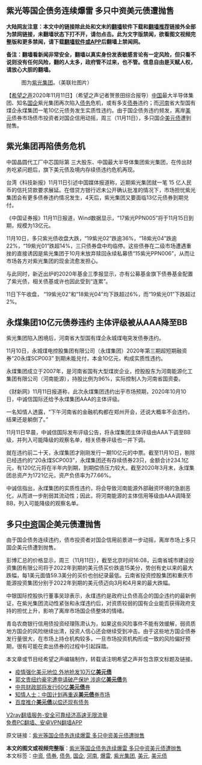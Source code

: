  <h2>紫光等国企债务连续爆雷 多只中资美元债遭抛售</h2> <p class="notice"><b>大陆网友注意：本文中的链接除此处和文末的<a href="https://github.com/bannedbook/fanqiang" >翻墙</a>软件下载和<a href="https://github.com/killgcd/justmysocks/blob/master/README.md">翻墙推荐</a>链接外全部为禁网链接，未翻墙状态下打不开，请勿点击。此为文字版禁闻，欲看图文视频完整版和更多禁闻，请下载<a href="https://github.com/bannedbook/fanqiang">翻墙软件或APP</a>后翻墙上禁闻网。</p><p>备注：翻墙看新闻非常安全，翻墙以真实身份发表敏感言论有一定风险，但只看不说则没有任何风险，翻的人太多，政府管不过来，也不管。信息自由是天赋人权，请放心大胆的翻墙。</b></p>  <div class="entry"> <figure><figcaption>图为<a href="https://www.bannedbook.org/bnews/tag/%E7%B4%AB%E5%85%89%E9%9B%86%E5%9B%A2/" class="st_tag internal_tag" rel="tag" title="标签 紫光集团 下的日志">紫光集团</a>。（美联社图片）</figcaption></figure> <p>【<span class='wp_keywordlink_affiliate'><a href="https://www.soundofhope.org" title="希望之声" target="_blank">希望之声</a></span>2020年11月11日】（希望之声记者贺景田综合报导）<span class='wp_keywordlink_affiliate'><a href="https://www.bannedbook.org/" title="中国" target="_blank">中国</a></span>最大半导体集团、知名<a href="https://www.bannedbook.org/bnews/tag/%E5%9B%BD%E4%BC%81/" class="st_tag internal_tag" rel="tag" title="标签 国企 下的日志">国企</a>紫光集团再次陷入<a href="https://www.bannedbook.org/bnews/tag/%e5%80%ba%e5%8a%a1/" class="st_tag internal_tag" rel="tag" title="标签 债务 下的日志">债务</a>危机，或有多支<a href="https://www.bannedbook.org/bnews/tag/%E5%80%BA%E5%88%B8/" class="st_tag internal_tag" rel="tag" title="标签 债券 下的日志">债券</a>违约；而<a href="https://www.bannedbook.org/bnews/tag/%e6%b2%b3%e5%8d%97/" class="st_tag internal_tag" rel="tag" title="标签 河南 下的日志">河南</a>省大型国有煤企永煤集团一笔10亿元债务发生实质性违约。由于国企债务违约频发，离岸<a href="https://www.bannedbook.org/bnews/tag/%e7%be%8e%e5%85%83/" class="st_tag internal_tag" rel="tag" title="标签 美元 下的日志">美元</a>债券市场债市投资者对国企信用动摇，周三（11月11日），多只国企<a href="https://www.bannedbook.org/bnews/tag/%E7%BE%8E%E5%85%83%E5%80%BA/" class="st_tag internal_tag" rel="tag" title="标签 美元债 下的日志">美元债</a>遭到抛售。</p> <h2><strong>紫光集团再陷债务危机</strong></h2> <p>中国晶圆代工厂中芯国际第 三大股东、中国最大半导体集团紫光集团，在传出财务吃紧问题后，旗下美元债及境内存续债违约危机再现。</p> <p>台湾《科技新报》11月11日引述中国媒体报道称，近期紫光集团就一笔 15 亿人民币的信托贷款要求展延。在借贷方银行迟未公开确认批准的情况下，市场担忧紫光集团会有更多债券违约情况发生，4天后，紫光集团又要面临13亿元债券到期兑付。</p> <p>《中国证券报》11月11日报道，Wind数据显示，“17紫光PPN005”将于11月15日到期，规模为13亿元。</p> <p>11月10日，多只紫光债收盘大跌，“19紫光02”跌逾36%，“18紫光04”跌逾22%，“19紫光01”跌超14%，三只债券盘中均临停。这些债券在二级市场遭遇重挫的直接诱因是紫光集团于10月末放弃赎回永续私募债“15紫光PPN006”，从而让市场各方对紫光集团的现金流愈发担心。</p>  <p>与此同时，新近出炉的2020年基金三季报显示，亦有公募基金旗下债券基金配置了紫光债，相关债基或许也因此受到“连累”。</p> <p>11日下午收盘， “19紫光02”和“18紫光04”均下跌超过6%，而“19紫光01”下跌超过2%。</p> <h2><strong>永煤集团10亿元债券违约 主体评级被从AAA降至BB</strong></h2> <p>紫光集团陷入困境后，河南省大型国有煤企永城煤电突发债券违约。</p> <p>11月10日，永城煤电控股集团有限公司（永煤集团）2020年第三期超短期融资券“20永煤SCP003” 到期未能兑付，本金10亿元，构成实质性违约。</p> <p>永煤集团成立于2007年，是河南省国有大型煤炭企业，控股股东为河南能源化工集团有限公司（河南能源），持股比例为96%，实际控制人为河南省国资委。</p>  <p>《财新网》11月11日报道称，此次永煤集团违约出乎市场预期，2020年10月10日，中诚信国际还给予永煤集团AAA的主体评级。</p> <p>一名知情人透露，“下午河南省的金融机构都在郑州开会，还说大概率不会违约，结果还是躺倒了。”</p> <p>11月11日早晨，中诚信国际发布评级公告，将永煤集团主体评级由AAA下调至BB级，并列入可能降级的观察名单，相关债券评级也一并下调。</p> <p>就在违约前二十天，永煤集团才刚刚发行一期10亿元的中票。截至11月10日，剔除已经违约的“20永煤SCP003”，永煤集团还有存续债券23只，金额合计234.1亿元，有120亿元将在半年内到期，到期偿债压力较大。截至2020年3月末，永煤集团总资产为1721亿元，资产负债率为77.66%。</p> <p>中诚信指出，永煤集团的实质性违约，将会导致河南能源外部融资环境的急剧恶化，从而进一步削弱其流动性；因此，将河南能源的主体信用等级由AAA调降至BB，列入可能降级的观察名单。</p>  <h2><strong>多只<a href="https://www.bannedbook.org/bnews/tag/%E4%B8%AD%E8%B5%84/" class="st_tag internal_tag" rel="tag" title="标签 中资 下的日志">中资</a>国企美元债遭抛售</strong></h2> <p>由于国企债务连续违约，债市投资者对国企信用前景进一步动摇，离岸市场上多只国企美元债遭到抛售。</p> <p>彭博汇总的价格显示，周三（11月11日），截至北京时间16:08，云南省城市建设投资集团有限公司将于2022年到期的美元债买价跌逾15美分，势创有史以来的最大跌幅，每1美元面值59.3美分的买价也创纪录最低。云南省投资控股集团和重庆市能源投资集团分别于2022年到期的美元债迈向3月和4月来的最大跌幅。</p> <p>中银国际控股执行董事吴琼表示，永煤违约是政府让负债高企的国企违约的最新例证，在紫光集团流动性紧张和永煤违约后，对资质较弱的国有企业能否获得政府支持的担忧上升，影响了离岸市场国企债整体的情绪。</p> <p>青岛农商银行信用债投资经理陈肃认为，如果这些风险事件不能有效缓解，弱资质地方国企的风险继续出清，投资人信心还会继续受到冲击。由于这些地方国企债券发行量很大，在市场上持仓机构较多，一旦市场投资机构形成一致的风险偏好预期，很有可能在卖出债券的过程中引起踩踏。</p> <p>本文章或节目经希望之声编辑制作，转载请注明希望之声并包含原文标题及链接。</p>  <ul class='op-related-articles' title='相关阅读'> <li><a href='https://www.bannedbook.org/bnews/cnnews/20201026/1420177.html' target='_blank'>疫情强化美元地位 外地抢发10万亿<b>美元债</b></a></li> <li><a href='https://www.bannedbook.org/bnews/cnnews/20201015/1414223.html' target='_blank'>郭文贵纽约豪宅遭申请破产保护 涉逾亿<b>美元债</b>务</a></li> <li><a href='https://www.bannedbook.org/bnews/comments/20201014/1413343.html' target='_blank'>中共财政部将发行60亿<b>美元债</b>券</a></li> <li><a href='https://www.bannedbook.org/bnews/baitai/20201008/1410279.html' target='_blank'>知情人士：中国计划再重返<b>美元债</b>券市场</a></li> <li><a href='https://www.bannedbook.org/bnews/baitai/20201006/1409084.html' target='_blank'>百度推介<b>美元债</b>以偿还现有债务</a></li> </ul> <p class="texttj"> <a href="https://www.bannedbook.org/forum23/topic22702.html" target="_blank">V2ray翻墙服务-安全可靠经济高速无限流量</a><br/> <a href="https://github.com/bannedbook/fanqiang/wiki/%E7%A6%81%E9%97%BB%E7%BD%91%E5%AE%89%E5%8D%93%E7%BF%BB%E5%A2%99%E6%96%B0%E9%97%BBAPP" target="_blank">免费PC翻墙、安卓VPN翻墙APP</a></p><p>原文链接：<a class="src_link"  href="https://www.soundofhope.org/post/441829" target="_blank">紫光等国企债务连续爆雷 多只中资美元债遭抛售</a></p><a name='sharetosocial'></a>       <div><b>本文的图文或视频完整版</b>：<a href='https://www.bannedbook.org/bnews/comments/20201112/1429682.html'>紫光等国企债务连续爆雷 多只中资美元债遭抛售</a></div>  </div><!--END ENTRY--> <div class="postfooter"> <div>本文标签：<a href="https://www.bannedbook.org/bnews/tag/%E4%B8%AD%E8%B5%84/" rel="tag">中资</a>, <a href="https://www.bannedbook.org/bnews/tag/%E5%80%BA%E5%88%B8/" rel="tag">债券</a>, <a href="https://www.bannedbook.org/bnews/tag/%e5%80%ba%e5%8a%a1/" rel="tag">债务</a>, <a href="https://www.bannedbook.org/bnews/tag/%E5%9B%BD%E4%BC%81/" rel="tag">国企</a>, <a href="https://www.bannedbook.org/bnews/tag/%e6%b2%b3%e5%8d%97/" rel="tag">河南</a>, <a href="https://www.bannedbook.org/bnews/tag/%E7%88%86%E9%9B%B7/" rel="tag">爆雷</a>, <a href="https://www.bannedbook.org/bnews/tag/%E7%B4%AB%E5%85%89%E9%9B%86%E5%9B%A2/" rel="tag">紫光集团</a>, <a href="https://www.bannedbook.org/bnews/tag/%e7%be%8e%e5%85%83/" rel="tag">美元</a>, <a href="https://www.bannedbook.org/bnews/tag/%E7%BE%8E%E5%85%83%E5%80%BA/" rel="tag">美元债</a></div>  </div><!--END POSTFOOTER--> 